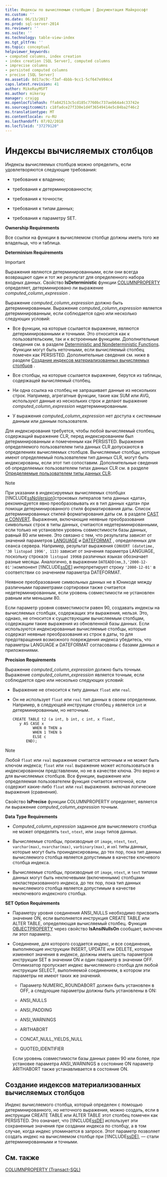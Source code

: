 ```yaml
---
title: Индексы по вычисляемым столбцам | Документация Майкрософт
ms.custom: ''
ms.date: 06/13/2017
ms.prod: sql-server-2014
ms.reviewer: ''
ms.suite: ''
ms.technology: table-view-index
ms.tgt_pltfrm: ''
ms.topic: conceptual
helpviewer_keywords:
- computed columns, index creation
- index creation [SQL Server], computed columns
- imprecise columns
- persisted computed columns
- precise [SQL Server]
ms.assetid: 8d17ac9c-f3af-4bbb-9cc1-5cf647e994c4
caps.latest.revision: 41
author: MikeRayMSFT
ms.author: mikeray
manager: craigg
ms.openlocfilehash: ffa842513c5cd185c7760bc737aeb64a4c33742e
ms.sourcegitcommit: c18fadce27f330e1d4f36549414e5c84ba2f46c2
ms.translationtype: MT
ms.contentlocale: ru-RU
ms.lasthandoff: 07/02/2018
ms.locfileid: "37279120"
---
```

# <a name="indexes-on-computed-columns"></a>Индексы вычисляемых столбцов
  Индексы вычисляемых столбцов можно определить, если удовлетворяются следующие требования:  
  
-   требования к владению;  
  
-   требования к детерминированности;  
  
-   требования к точности;  
  
-   требования к типам данных;  
  
-   требования к параметру SET.  
  
 **Ownership Requirements**  
  
 Все ссылки на функции в вычисляемом столбце должны иметь того же владельца, что и таблица.  
  
 **Determinism Requirements**  
  
> [!IMPORTANT]  
>  Выражения являются детерминированными, если они всегда возвращают один и тот же результат для определенного набора входных данных. Свойство **IsDeterministic** функции [COLUMNPROPERTY](/sql/t-sql/functions/columnproperty-transact-sql) определяет, детерминировано ли выражение *computed_column_expression* .  
  
 Выражение *computed_column_expression* должно быть детерминированным. Выражение *computed_column_expression* является детерминированным, если соблюдается одно или несколько следующих условий:  
  
-   Все функции, на которые ссылается выражение, являются детерминированными и точными. Это относится как к пользовательским, так и к встроенным функциям. Дополнительные сведения см. в разделе [Deterministic and Nondeterministic Functions](../user-defined-functions/deterministic-and-nondeterministic-functions.md). Функции могут быть неточными, если вычисляемый столбец помечен как PERSISTED. Дополнительные сведения см. ниже в разделе [Создание индексов материализованных вычисляемых столбцов](#BKMK_persisted) .  
  
-   Все столбцы, на которые ссылается выражение, берутся из таблицы, содержащей вычисляемый столбец.  
  
-   Ни одна ссылка на столбец не запрашивает данные из нескольких строк. Например, агрегатные функции, такие как SUM или AVG, используют данные из нескольких строк и делают выражение *computed_column_expression* недетерминированным.  
  
-   У выражения *computed_column_expression* нет доступа к системным данным или данным пользователя.  
  
 Для индексирования требуется, чтобы любой вычисляемый столбец, содержащий выражение CLR, перед индексированием был детерминированным и помеченным как PERSISTED. Выражения определяемого пользователем типа данных CLR допускаются в определениях вычисляемых столбцов. Вычисляемые столбцы, которые имеют определяемый пользователем тип данных CLR, могут быть индексированы, если этот тип сопоставим. Дополнительные сведения об определяемых пользователем типах данных CLR см. в разделе [Определяемые пользователем типы данных CLR](../clr-integration-database-objects-user-defined-types/clr-user-defined-types.md).  
  
> [!NOTE]  
>  При указании в индексируемых вычисляемых столбцах [!INCLUDE[ssNoVersion](../../includes/ssnoversion-md.md)]строковых литералов типа данных «дата», рекомендуется явно преобразовывать их в тип данных «дата» при помощи детерминированного стиля форматирования даты. Список детерминированных стилей форматирования даты см. в разделе [CAST и CONVERT](/sql/t-sql/functions/cast-and-convert-transact-sql). Выражения, включающие неявные преобразования символьных строк в типы данных, считаются недетерминированными, если только не установлен уровень совместимости базы данных, равный 80 или менее. Это связано с тем, что результаты зависят от значений параметров [LANGUAGE](/sql/t-sql/statements/set-language-transact-sql) и [DATEFORMAT](/sql/t-sql/statements/set-dateformat-transact-sql) , определенных для сеанса сервера. Например, результат выражения `CONVERT (datetime, '30 listopad 1996', 113)` зависит от значения параметра LANGUAGE, поскольку строка`30 listopad 1996`в различных языках обозначает разные месяцы. Аналогично, в выражении `DATEADD(mm,3,'2000-12-01')`компонент [!INCLUDE[ssDE](../../../includes/ssde-md.md)] интерпретирует строку `'2000-12-01'` в соответствии со значением параметра DATEFORMAT.  
>   
>  Неявное преобразование символьных данных не в Юникоде между различными параметрами сортировки также считается недетерминированным, если уровень совместимости не установлен равным или меньшим 80.  
>   
>  Если параметр уровня совместимости равен 90, создавать индексы на вычисляемых столбцах, содержащих эти выражения, нельзя. Это, однако, не относится к существующим вычисляемым столбцам, содержащим такие выражения из обновленной базы данных. Если используются индексированные вычисляемые столбцы, которые содержат неявные преобразования из строк в даты, то для предотвращения возможного повреждения индекса убедитесь, что параметры LANGUAGE и DATEFORMAT согласованы с базами данных и приложениями.  
  
 **Precision Requirements**  
  
 Выражение *computed_column_expression* должно быть точным. Выражение *computed_column_expression* является точным, если соблюдается одно или несколько следующих условий:  
  
-   Выражение не относится к типу данных `float` или `real`.  
  
-   Он не использует `float` или `real` тип данных в своем определении. Например, в следующей инструкции столбец `y` является `int` и детерминированным, но неточным.  
  
    ```  
    CREATE TABLE t2 (a int, b int, c int, x float,   
       y AS CASE x   
             WHEN 0 THEN a   
             WHEN 1 THEN b   
             ELSE c   
          END);  
    ```  
  
> [!NOTE]  
>  Любой `float` или `real` выражение считается неточным и не может быть ключом индекса; `float` или `real` выражение может использоваться в индексированном представлении, но не в качестве ключа. Это верно и для вычисляемых столбцов. Все функции, выражение или определяемая пользователем функция считается неточной, если содержит какие-либо `float` или `real` выражения. включая логические выражения (сравнения).  
  
 Свойство **IsPrecise** функции COLUMNPROPERTY определяет, является ли выражение *computed_column_expression* точным.  
  
 **Data Type Requirements**  
  
-   *Computed_column_expression* заданное для вычисляемого столбца не может определять `text`, `ntext`, или `image` типов данных.  
  
-   Вычисляемые столбцы, производные от `image`, `ntext`, `text`, `varchar(max)`, `nvarchar(max)`, `varbinary(max)`, и `xml` типы данных, которые могут быть проиндексированы, до тех пор, пока тип данных вычисляемого столбца является допустимым в качестве ключевого столбца индекса.  
  
-   Вычисляемые столбцы, производные от `image`, `ntext`, и `text` типами данных могут быть неключевыми (включенными) столбцами некластеризованного индекса, до тех пор, пока тип данных вычисляемого столбца является допустимым в качестве неключевого индексного столбца.  
  
 **SET Option Requirements**  
  
-   Параметру уровня соединения ANSI_NULLS необходимо присвоить значение ON, если выполняется инструкция CREATE TABLE или ALTER TABLE, определяющая вычисляемый столбец. Функция [OBJECTPROPERTY](/sql/t-sql/functions/objectpropertyex-transact-sql) через свойство **IsAnsiNullsOn** сообщает, включен ли этот параметр.  
  
-   Соединение, для которого создается индекс, и все соединения, выполняющие инструкции INSERT, UPDATE или DELETE, которые изменяют значения в индексе, должны иметь шесть параметров инструкции SET в значении ON и один параметр в значении OFF. Оптимизатор пропускает индекс вычисляемого столбца для любой инструкции SELECT, выполняемой соединением, в котором эти параметры не имеют таких же значений.  
  
    -   Параметр NUMERIC_ROUNDABORT должен быть установлен в OFF, а следующие параметры должны быть установлены в ON:  
  
    -   ANSI_NULLS  
  
    -   ANSI_PADDING  
  
    -   ANSI_WARNINGS  
  
    -   ARITHABORT  
  
    -   CONCAT_NULL_YIELDS_NULL  
  
    -   QUOTED_IDENTIFIER  
  
     Если уровень совместимости базы данных равен 90 или более, при установке параметра ANSI_WARNINGS в состояние ON параметр ARITHABORT также устанавливается в состояние ON.  
  
##  <a name="BKMK_persisted"></a> Создание индексов материализованных вычисляемых столбцов  
 Индекс вычисляемого столбца, который определен с помощью детерминированного, но неточного выражения, можно создать, если в инструкции CREATE TABLE или ALTER TABLE этот столбец помечен как PERSISTED. Это означает, что [!INCLUDE[ssDE](../../../includes/ssde-md.md)] использует эти сохраненные значения при создании индекса по столбцу, а в том случае, когда индекс упоминается в запросе. Этот параметр позволяет создать индекс на вычисляемом столбце при [!INCLUDE[ssDE](../../../includes/dnprdnshort-md.md)], — стали детерминированными и точными.  
  
## <a name="related-content"></a>См. также  
 [COLUMNPROPERTY (Transact-SQL)](/sql/t-sql/functions/columnproperty-transact-sql)  
  
  

